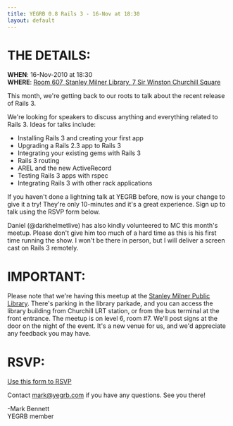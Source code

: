 ```yaml
---
title: YEGRB 0.8 Rails 3 - 16-Nov at 18:30
layout: default
---
```



THE DETAILS:
===============

**WHEN**: 16-Nov-2010 at 18:30  
**WHERE**: [Room 607, Stanley Milner Library, 7 Sir Winston Churchill Square](http://goo.gl/XOrd)

This month, we're getting back to our roots to talk about the recent release of Rails 3.

We're looking for speakers to discuss anything and everything related to Rails 3.  Ideas for talks include:

* Installing Rails 3 and creating your first app
* Upgrading a Rails 2.3 app to Rails 3
* Integrating your existing gems with Rails 3
* Rails 3 routing
* AREL and the new ActiveRecord
* Testing Rails 3 apps with rspec
* Integrating Rails 3 with other rack applications

If you haven't done a lightning talk at YEGRB before, now is your change to give it a try!  They're only 10-minutes and it's a great experience.  Sign up to talk using the RSVP form below.

Daniel (@darkhelmetlive) has also kindly volunteered to MC this month's meetup.  Please don't give him too much of a hard time as this is his first time running the show.  I won't be there in person, but I will deliver a screen cast on Rails 3 remotely.

IMPORTANT:
============

Please note that we're having this meetup at the [Stanley Milner Public Library](http://goo.gl/XOrd).  There's parking in the library parkade, and you can access the library building from Churchill LRT station, or from the bus terminal at the front entrance.  The meetup is on level 6, room #7.  We'll post signs at the door on the night of the event.   It's a new venue for us, and we'd appreciate any feedback you may have.

RSVP:
===========

[Use this form to RSVP](http://goo.gl/t6yj)

Contact [mark@yegrb.com](mailto:mark@yegrb.com) if you have any questions.  See you there!

-Mark Bennett  
YEGRB member
